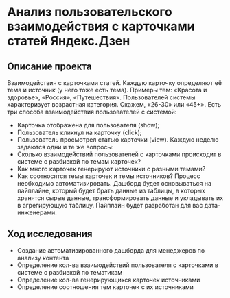 # Анализ пользовательского взаимодействия с карточками статей Яндекс.Дзен
## Описание проекта
Взаимодействия с карточками статей. Каждую карточку определяют её тема и источник (у него тоже есть тема). Примеры тем: «Красота и здоровье», «Россия», «Путешествия».
Пользователей системы характеризует возрастная категория. Скажем, «26-30» или «45+».
Есть три способа взаимодействия пользователей с системой:
 - Карточка отображена для пользователя (show);
 - Пользователь кликнул на карточку (click);
 - Пользователь просмотрел статью карточки (view).
Каждую неделю задаются одни и те же вопросы: 
 - Сколько взаимодействий пользователей с карточками происходит в системе с разбивкой по темам карточек?
 - Как много карточек генерируют источники с разными темами?
 - Как соотносятся темы карточек и темы источников?
Процесс необходимо автоматизировать.
Дашборд будет основываться на пайплайне, который будет брать данные из таблицы, в которых хранятся сырые данные, трансформировать данные и укладывать их в агрегирующую таблицу. Пайплайн будет разработан для вас дата-инженерами.
## Ход исследования
 - Создание автоматизированного дашборда для менеджеров по анализу контента
 - Определение кол-ва взаимодействий пользователя с карточками в системе с разбивкой по тематикам
 - Определение кол-ва генерирующихся карточек источниками
 - Определение соотношения тем карточек с их источниками


